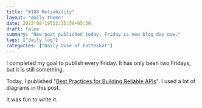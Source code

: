 ```yaml
---
title: "#188 Reliability"
layout: "daily-theme"
date: 2022-08-19T22:35:58+05:30
draft: false
summary: "New post published today. Friday is new blog day now."
tags: ["daily log"]
categories: ["Daily Dose of Pottekkat"]
---
```


I completed my goal to publish every Friday. It has only been two Fridays, but it is still something.

Today, I published "[Best Practices for Building Reliable APIs](/posts/best-practices-for-building-reliable-apis/)". I used a lot of diagrams in this post.

It was fun to write it.
